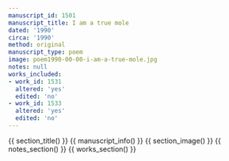 ```yaml
---
manuscript_id: 1501
manuscript_title: I am a true mole
dated: '1990'
circa: '1990'
method: original
manuscript_type: poem
image: poem1990-00-00-i-am-a-true-mole.jpg
notes: null
works_included:
- work_id: 1531
  altered: 'yes'
  edited: 'no'
- work_id: 1533
  altered: 'yes'
  edited: 'no'
---
```


{{ section_title() }}
{{ manuscript_info() }}
{{ section_image() }}
{{ notes_section() }}
{{ works_section() }}
